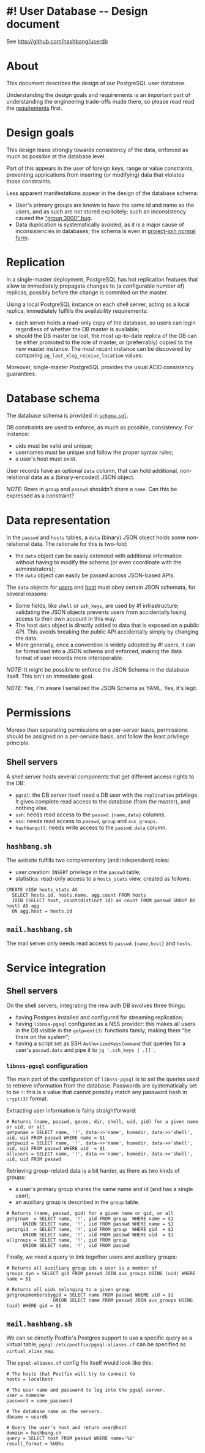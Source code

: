 # #! User Database -- Design document #

See <http://github.com/hashbang/userdb>

# About

This document describes the design of our PostgreSQL user database.

Understanding the design goals and requirements is an important part of
understanding the engineering trade-offs made there, so please read read
the [requirements](REQUIREMENTS.md) first.

# Design goals

This design leans strongly towards consistency of the data, enforced
as much as possible at the database level.

Part of this appears in the user of foreign keys, range or value constraints,
preventing applications from inserting (or modifying) data that violates those
constraints.

Less apparent manifestations appear in the design of the database schema:
- User's primary groups are known to have the same id and name as the users,
  and as such are not stored explicitely; such an inconsistency caused the
  [“group 3000” bug](https://github.com/hashbang/provisor/pull/25).
- Data duplication is systematically avoided, as it is a major cause of
  inconsistencies in databases; the schema is even in
  [project-join normal form](https://en.wikipedia.org/wiki/Fifth_normal_form).


# Replication

In a single-master deployment, PostgreSQL has hot replication features that
allow to immediately propagate changes to (a configurable number of) replicas,
possibly before the change is commited on the master.

Using a local PostgreSQL instance on each shell server, acting as a local replica,
immediately fulfills the availability requirements:
- each server holds a read-only copy of the database, so users can login
  regardless of whether the DB master is available;
- should the DB master be lost, the most up-to-date replica of the DB
  can be either promoted to the role of master, or (preferrably) copied
  to the new master instance.  The most recent instance can be
  discovered by comparing `pg_last_xlog_receive_location` values.

Moreover, single-master PostgreSQL provides the usual ACID consistency guarantees.


# Database schema

The database schema is provided in [`schema.sql`](schema.sql).

DB constraints are used to enforce, as much as possible, consistency.
For instance:
- uids must be valid and unique;
- usernames must be unique and follow the proper syntax rules;
- a user's host must exist.

User records have an optional `data` column, that can hold
  additional, non-relational data as a (binary-encoded) JSON object.

*NOTE:* Rows in `group` and `passwd` shouldn't share a `name`.
        Can this be expressed as a constraint?


# Data representation

In the `passwd` and `hosts` tables, a `data` (binary) JSON object holds
some non-relational data.  The rationale for this is two-fold:
- the `data` object can be easily extended with additional information
  without having to modify the schema (or even coordinate with the administrators);
- the `data` object can easily be passed across JSON-based APIs.

The `data` objects for [users](schemas/user_data.yml) and
[host](schemas/host_data.yml) must obey certain JSON schemata, for
several reasons:
- Some fields, like `shell` or `ssh_keys`, are used by #!
  infrastructure; validating the JSON objects prevents users from
  accidentally losing access to their own account in this way.
- The host `data` object is directly added to data that is exposed on
  a public API.  This avoids breaking the public API accidentally
  simply by changing the data.
- More generally, once a convention is widely adopted by #! users, it
  can be formalised into a JSON schema and enforced, making the data
  format of user records more interoperable.


*NOTE:* It might be possible to enforce the JSON Schema in the database
        itself. This isn't an immediate goal.

*NOTE:* Yes, I'm aware I serialized the JSON Schema as YAML.
        Yes, it's legit.


# Permissions

Moreso than separating permissions on a per-server basis, permissions
should be assigned on a per-service basis, and follow the least
privilege principle.


## Shell servers

A shell server hosts several components that get different access rights to the DB:
- `pgsql`: the DB server itself need a DB user with the `replication` privilege.
  It gives complete read access to the database (from the master), and nothing else.
- `ssh`: needs read access to the `passwd.{name,data}` columns.
- `nss`: needs read access to `passwd`, `group` and `aux_groups`.
- `hashbangctl`: needs write access to the `passwd.data` column.


## `hashbang.sh`

The website fulfills two complementary (and independent) roles:
- user creation: `INSERT` privilege in the `passwd` table;
- statistics: read-only access to a `hosts_stats` view, created as follows:

```postgres
CREATE VIEW hosts_stats AS
  SELECT hosts.id, hosts.name, agg.count FROM hosts
  JOIN (SELECT host, count(distinct id) as count FROM passwd GROUP BY host) AS agg
  ON agg.host = hosts.id
```


## `mail.hashbang.sh`

The mail server only needs read access to `passwd.{name,host}` and `hosts`.


# Service integration

## Shell servers

On the shell servers, integrating the new auth DB involves three things:
- having Postgres installed and configured for streaming replication;
- having `libnss-pgsql` configured as a NSS provider: this makes all
  users in the DB visible in the `getpwent(3)` functions family, making
  them “be there on the system”;
- having a script set as SSH `AuthorizedKeysCommand` that queries for a
  user's `passwd.data` and pipe it to `jq '.ssh_keys | .[]'`.


### `libnss-pgsql` configuration

The main part of the configuration of `libnss-pgsql` is to set the queries
used to retrieve information from the database.  Passwords are systematically
set to be `!`: this is a value that cannot possibly match any password hash
in `crypt(3)` format.

Extracting user information is fairly straightforward:

	# Returns (name, passwd, gecos, dir, shell, uid, gid) for a given name or uid, or all
	getpwnam = SELECT name, '!', data->>'name', homedir, data->>'shell', uid, uid FROM passwd WHERE name = $1
	getpwuid = SELECT name, '!', data->>'name', homedir, data->>'shell', uid, uid FROM passwd WHERE uid  = $1
	allusers = SELECT name, '!', data->>'name', homedir, data->>'shell', uid, uid FROM passwd


Retrieving group-related data is a bit harder, as there as two kinds of groups:
- a user's primary group shares the same name and id (and has a single user);
- an auxiliary group is described in the `group` table.

```
# Returns (name, passwd, gid) for a given name or gid, or all
getgrnam  = SELECT name, '!', gid FROM group  WHERE name = $1
      UNION SELECT name, '!', uid FROM passwd WHERE name = $1
getgrgid  = SELECT name, '!', gid FROM group  WHERE gid  = $1
      UNION SELECT name, '!', uid FROM passwd WHERE uid  = $1
allgroups = SELECT name, '!', gid FROM group
      UNION SELECT name, '!', uid FROM passwd
```

Finally, we need a query to link together users and auxiliary groups:

	# Returns all auxiliary group ids a user is a member of
	groups_dyn = SELECT gid FROM passwd JOIN aux_groups USING (uid) WHERE name = $1
	
	# Returns all uids belonging to a given group
	getgroupmembersbygid = SELECT name FROM passwd WHERE uid = $1
	                 UNION SELECT name FROM passwd JOIN aux_groups USING (uid) WHERE gid = $1


## `mail.hashbang.sh`

We can se directly Postfix's Postgres support to use a specific query as
a virtual table; `pgsql:/etc/postfix/pgsql-aliases.cf` can be specified
as `virtual_alias_map`.

The `pgsql-aliases.cf` config file itself would look like this:

	# The hosts that Postfix will try to connect to
	hosts = localhost
	
	# The user name and password to log into the pgsql server.
	user = someone
	password = some_password
	
	# The database name on the servers.
	dbname = userdb

	# Query the user's host and return user@host
	domain = hashbang.sh
	query = SELECT host FROM passwd WHERE name='%U'
	result_format = %U@%s
